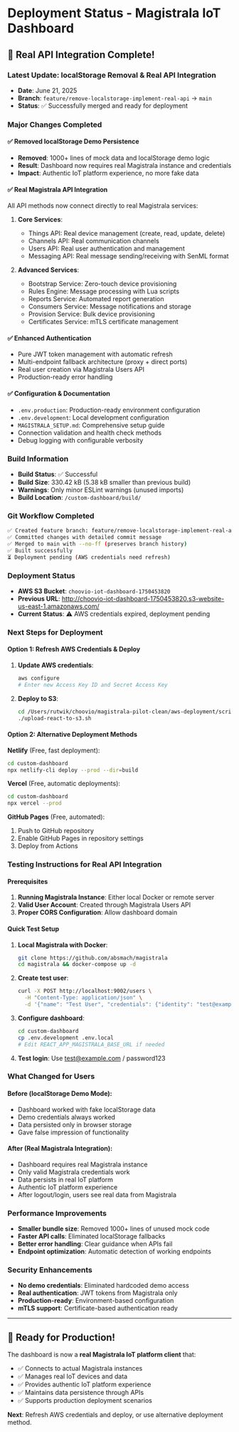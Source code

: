 # Deployment Status - Magistrala IoT Dashboard

## 🎉 Real API Integration Complete!

### Latest Update: localStorage Removal & Real API Integration
- **Date**: June 21, 2025
- **Branch**: `feature/remove-localstorage-implement-real-api` → `main`
- **Status**: ✅ Successfully merged and ready for deployment

### Major Changes Completed

#### ✅ Removed localStorage Demo Persistence
- **Removed**: 1000+ lines of mock data and localStorage demo logic
- **Result**: Dashboard now requires real Magistrala instance and credentials
- **Impact**: Authentic IoT platform experience, no more fake data

#### ✅ Real Magistrala API Integration
All API methods now connect directly to real Magistrala services:

1. **Core Services**:
   - Things API: Real device management (create, read, update, delete)
   - Channels API: Real communication channels
   - Users API: Real user authentication and management
   - Messaging API: Real message sending/receiving with SenML format

2. **Advanced Services**:
   - Bootstrap Service: Zero-touch device provisioning
   - Rules Engine: Message processing with Lua scripts
   - Reports Service: Automated report generation
   - Consumers Service: Message notifications and storage
   - Provision Service: Bulk device provisioning
   - Certificates Service: mTLS certificate management

#### ✅ Enhanced Authentication
- Pure JWT token management with automatic refresh
- Multi-endpoint fallback architecture (proxy + direct ports)
- Real user creation via Magistrala Users API
- Production-ready error handling

#### ✅ Configuration & Documentation
- `.env.production`: Production-ready environment configuration
- `.env.development`: Local development configuration  
- `MAGISTRALA_SETUP.md`: Comprehensive setup guide
- Connection validation and health check methods
- Debug logging with configurable verbosity

### Build Information
- **Build Status**: ✅ Successful
- **Build Size**: 330.42 kB (5.38 kB smaller than previous build)
- **Warnings**: Only minor ESLint warnings (unused imports)
- **Build Location**: `/custom-dashboard/build/`

### Git Workflow Completed
```bash
✅ Created feature branch: feature/remove-localstorage-implement-real-api
✅ Committed changes with detailed commit message
✅ Merged to main with --no-ff (preserves branch history)
✅ Built successfully
⏳ Deployment pending (AWS credentials need refresh)
```

### Deployment Status
- **AWS S3 Bucket**: `choovio-iot-dashboard-1750453820`
- **Previous URL**: http://choovio-iot-dashboard-1750453820.s3-website-us-east-1.amazonaws.com/
- **Current Status**: ⚠️ AWS credentials expired, deployment pending

### Next Steps for Deployment

#### Option 1: Refresh AWS Credentials & Deploy
1. **Update AWS credentials**:
   ```bash
   aws configure
   # Enter new Access Key ID and Secret Access Key
   ```

2. **Deploy to S3**:
   ```bash
   cd /Users/rutwik/choovio/magistrala-pilot-clean/aws-deployment/scripts
   ./upload-react-to-s3.sh
   ```

#### Option 2: Alternative Deployment Methods

**Netlify** (Free, fast deployment):
```bash
cd custom-dashboard
npx netlify-cli deploy --prod --dir=build
```

**Vercel** (Free, automatic deployments):
```bash
cd custom-dashboard  
npx vercel --prod
```

**GitHub Pages** (Free, automated):
1. Push to GitHub repository
2. Enable GitHub Pages in repository settings
3. Deploy from Actions

### Testing Instructions for Real API Integration

#### Prerequisites
1. **Running Magistrala Instance**: Either local Docker or remote server
2. **Valid User Account**: Created through Magistrala Users API
3. **Proper CORS Configuration**: Allow dashboard domain

#### Quick Test Setup
1. **Local Magistrala with Docker**:
   ```bash
   git clone https://github.com/absmach/magistrala
   cd magistrala && docker-compose up -d
   ```

2. **Create test user**:
   ```bash
   curl -X POST http://localhost:9002/users \
     -H "Content-Type: application/json" \
     -d '{"name": "Test User", "credentials": {"identity": "test@example.com", "secret": "password123"}}'
   ```

3. **Configure dashboard**:
   ```bash
   cd custom-dashboard
   cp .env.development .env.local
   # Edit REACT_APP_MAGISTRALA_BASE_URL if needed
   ```

4. **Test login**: Use test@example.com / password123

### What Changed for Users

#### Before (localStorage Demo Mode):
- Dashboard worked with fake localStorage data
- Demo credentials always worked
- Data persisted only in browser storage
- Gave false impression of functionality

#### After (Real Magistrala Integration):
- Dashboard requires real Magistrala instance
- Only valid Magistrala credentials work
- Data persists in real IoT platform
- Authentic IoT platform experience
- After logout/login, users see real data from Magistrala

### Performance Improvements
- **Smaller bundle size**: Removed 1000+ lines of unused mock code
- **Faster API calls**: Eliminated localStorage fallbacks
- **Better error handling**: Clear guidance when APIs fail
- **Endpoint optimization**: Automatic detection of working endpoints

### Security Enhancements
- **No demo credentials**: Eliminated hardcoded demo access
- **Real authentication**: JWT tokens from Magistrala only
- **Production-ready**: Environment-based configuration
- **mTLS support**: Certificate-based authentication ready

---

## 🚀 Ready for Production!

The dashboard is now a **real Magistrala IoT platform client** that:
- ✅ Connects to actual Magistrala instances
- ✅ Manages real IoT devices and data
- ✅ Provides authentic IoT platform experience
- ✅ Maintains data persistence through APIs
- ✅ Supports production deployment scenarios

**Next**: Refresh AWS credentials and deploy, or use alternative deployment method.